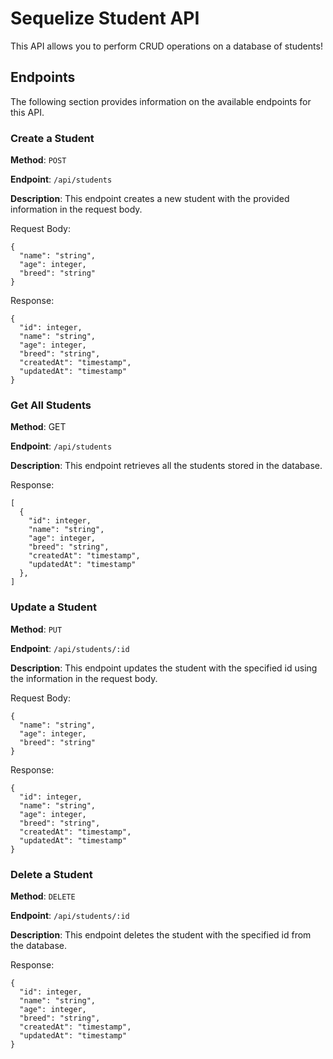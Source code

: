 # Sequelize Student API
This API allows you to perform CRUD operations on a database of students!

## Endpoints
The following section provides information on the available endpoints for this API.

### Create a Student

**Method**: ```POST```

**Endpoint**: ```/api/students```

**Description**: This endpoint creates a new student with the provided information in the request body.

Request Body:
```
{
  "name": "string",
  "age": integer,
  "breed": "string"
}
```

Response:
```
{
  "id": integer,
  "name": "string",
  "age": integer,
  "breed": "string",
  "createdAt": "timestamp",
  "updatedAt": "timestamp"
}
```

### Get All Students

**Method**: GET

**Endpoint**: ```/api/students```

**Description**: This endpoint retrieves all the students stored in the database.

Response:
```
[
  {
    "id": integer,
    "name": "string",
    "age": integer,
    "breed": "string",
    "createdAt": "timestamp",
    "updatedAt": "timestamp"
  },
]
```

### Update a Student

**Method**: ```PUT```

**Endpoint**: ```/api/students/:id```

**Description**: This endpoint updates the student with the specified id using the information in the request body.

Request Body:
```
{
  "name": "string",
  "age": integer,
  "breed": "string"
}
```

Response:
```
{
  "id": integer,
  "name": "string",
  "age": integer,
  "breed": "string",
  "createdAt": "timestamp",
  "updatedAt": "timestamp"
}
```

### Delete a Student

**Method**: ```DELETE```

**Endpoint**: ```/api/students/:id```

**Description**: This endpoint deletes the student with the specified id from the database.

Response:
```
{
  "id": integer,
  "name": "string",
  "age": integer,
  "breed": "string",
  "createdAt": "timestamp",
  "updatedAt": "timestamp"
}
```